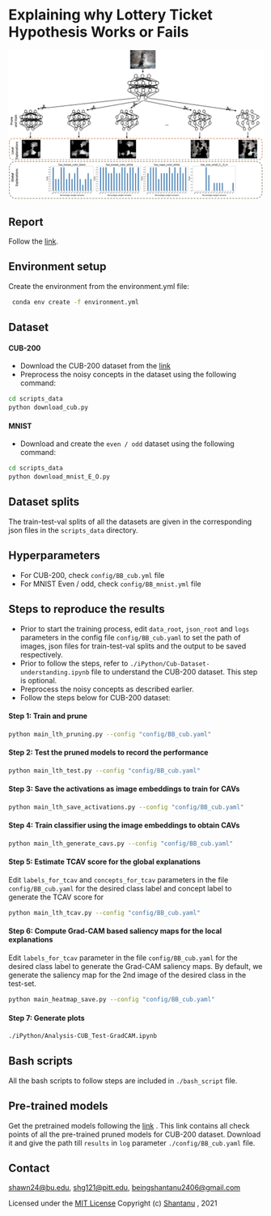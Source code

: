 # Explaining why Lottery Ticket Hypothesis Works or Fails
![A test image](./doc/image/arch.png)
## Report
Follow the [link](https://github.com/Shantanu48114860/Explainability-with-LTH/blob/main/doc/VLR.pdf).

## Environment setup

Create the environment from the environment.yml file:
 ```bash
  conda env create -f environment.yml
 ```

## Dataset

#### CUB-200

* Download the CUB-200 dataset from the [link](https://www.vision.caltech.edu/datasets/cub_200_2011/)
* Preprocess the noisy concepts in the dataset using the following command:

 ```bash
cd scripts_data
python download_cub.py
```

#### MNIST

* Download and create the `even / odd` dataset using the following command:

 ```bash
 cd scripts_data
 python download_mnist_E_O.py
```

## Dataset splits

The train-test-val splits of all the datasets are given in the corresponding json files in the `scripts_data` directory.

## Hyperparameters

* For CUB-200, check `config/BB_cub.yml` file
* For MNIST Even / odd, check `config/BB_mnist.yml` file

## Steps to reproduce the results

* Prior to start the training process, edit `data_root`, `json_root` and `logs` parameters in the config
  file `config/BB_cub.yaml` to set the path of images, json files for train-test-val splits and the output to be saved
  respectively.
* Prior to follow the steps, refer to `./iPython/Cub-Dataset-understanding.ipynb` file to understand the CUB-200 dataset. This step
  is optional.
* Preprocess the noisy concepts as described earlier.
* Follow the steps below for CUB-200 dataset:

#### Step 1: Train and prune

```bash
python main_lth_pruning.py --config "config/BB_cub.yaml"
```

#### Step 2: Test the pruned models to record the performance

```bash
python main_lth_test.py --config "config/BB_cub.yaml"
```

#### Step 3: Save the activations as image embeddings to train for CAVs

```bash
python main_lth_save_activations.py --config "config/BB_cub.yaml"
```

#### Step 4: Train classifier using the image embeddings to obtain CAVs

```bash
python main_lth_generate_cavs.py --config "config/BB_cub.yaml"
```

#### Step 5: Estimate TCAV score for the global explanations

Edit `labels_for_tcav` and `concepts_for_tcav` parameters in the file `config/BB_cub.yaml` for the desired class label
and concept label to generate the TCAV score for

```bash
python main_lth_tcav.py --config "config/BB_cub.yaml"
```

#### Step 6: Compute Grad-CAM based saliency maps for the local explanations

Edit `labels_for_tcav` parameter in the file `config/BB_cub.yaml` for the desired class label to generate the Grad-CAM
saliency maps. By default, we generate the saliency map for the 2nd image of the desired class in the test-set.

```bash
python main_heatmap_save.py --config "config/BB_cub.yaml"
```

#### Step 7: Generate plots

```bash
./iPython/Analysis-CUB_Test-GradCAM.ipynb
```

## Bash scripts
All the bash scripts to follow steps are included in `./bash_script` file.

## Pre-trained models

Get the pretrained models following
the [link](https://pitt-my.sharepoint.com/:f:/g/personal/shg121_pitt_edu/Ek4iVGotbGNItCghVxxys8cB0nLSe6Nage3OrGgeHHTJQw?e=iWkIc0)
. This link contains all check points of all the pre-trained pruned models for CUB-200 dataset. Download it and give the
path till `results` in `log` parameter `./config/BB_cub.yaml` file.

## Contact

shawn24@bu.edu, shg121@pitt.edu, beingshantanu2406@gmail.com

Licensed under the [MIT License](LICENSE)
Copyright (c) [Shantanu](https://shantanu48114860.github.io/)
, 2021
